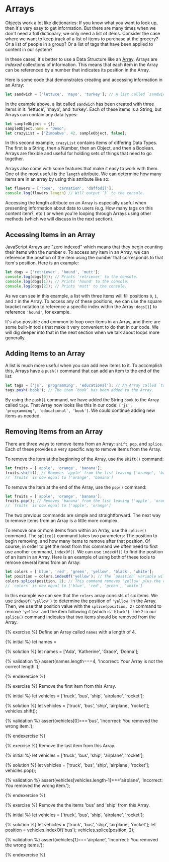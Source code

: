 # Arrays

Objects work a lot like dictionaries: If you know what you want to look up, then it's very easy to get information. But there are many times when we don't need a full dictionary, we only need a list of items. Consider the case where we want to keep track of a list of items to purchase at the grocery? Or a list of people in a group? Or a list of tags that have been applied to content in our system?

In these cases, it's better to use a Data Structure like an [Array](https://developer.mozilla.org/en-US/docs/Web/JavaScript/Reference/Global_Objects/Array). Arrays are _indexed_ collections of information. This means that each item in the Array can be referenced by a number that indicates its position in the Array.

Here is some code that demonstrates creating and accessing information in an Array:

```js
let sandwich = ['lettuce', 'mayo', 'turkey']; // A list called `sandwich` has been created with three items in it.
```
In the example above, a list called `sandwich` has been created with three items in it: 'lettuce', 'mayo', and 'turkey'. Each of these items is a String, but Arrays can contain any data types:

 ```js
 let sampleObject = {};
 sampleObject.name = "Demo";
 let crazyList = ['Zimbabwe', 42, sampleObject, false];
 ```
In this second example, `crazyList` contains items of differing Data Types. The first is a String, then a Number, then an Object, and then a Boolean. Arrays are flexible and useful for holding sets of things that need to go together.

Arrays also come with some features that make it easy to work with them. One of the most useful is the `length` attribute. We can determine how many items are in an array by using this attribute like so:

```js
let flowers = ['rose', 'carnation', 'daffodil'];
console.log(flowers.length) // Will output `3` to the console.
```
Accessing the length attribute on an Array is especially useful when presenting information about data to users (e.g. How many tags on this content item?, etc.) or when you're looping through Arrays using other methods (which we will discuss in the next section).

## Accessing Items in an Array
JavaScript Arrays are "zero indexed" which means that they begin counting their items with the number `0`. To access any item in an Array, we can reference the position of the item using the number that corresponds to that item's position. Here is an example:

```js
let dogs = ['retriever', 'hound', 'mutt'];
console.log(dogs[0]); // Prints 'retriever' to the console.
console.log(dogs[1]); // Prints 'hound' to the console.
console.log(dogs[2]); // Prints 'mutt' to the console.
```
As we can see in this example, a list with three items will fill positions `0`, `1`, and `2` in the Array. To access any of these positions, we can use the square bracket notation to reference a specific index within the Array: `dogs[1]` to reference `'hound'`, for example.

It's also possible and common to loop over items in an Array, and there are some built-in tools that make it very convenient to do that in our code. We will dig deeper into that in the next section when we talk about loops more generally.

## Adding Items to an Array

A list is much more useful when you can add new items to it. To accomplish this, Arrays have a `push()` command that can add an item to the end of the list:

```js
let tags = ['js', 'programming', 'educational']; // An Array called `tags` is created with three items.
tags.push('book'); // The item `book` has been added to the Array.
```
By using the `push()` command, we have added the String `book` to the Array called `tags`. That Array now looks like this in our code: `['js', 'programming', 'educational', 'book']`. We could continue adding new items as needed.

## Removing Items from an Array

There are three ways to remove items from an Array: `shift`, `pop`, and `splice`. Each of these provides a very specific way to remove items from the Array.

To remove the item at the beginning of the Array, use the `shift()` command:

```js
let fruits = ['apple', 'orange', 'banana']; 
fruits.shift(); // Removes 'apple' from the list leaving ['orange', 'banana'].
// `fruits` is now equal to ['orange', 'banana']
```

To remove the item at the end of the Array, use the `pop()` command:

```js
let fruits = ['apple', 'orange', 'banana']; 
fruits.pop(); // Removes 'banana' from the list leaving ['apple', 'orange'].
// `fruits` is now equal to ['apple', 'orange']
```

The two previous commands are simple and straightforward. The next way to remove items from an Array is a little more complex. 

To remove one or more items from within an Array, use the `splice()` command. The `splice()` command takes two parameters: The position to begin removing, and how many items to remove after that position. Of course, in order to get the most from this command we often need to first use another command, `indexOf()`. We can use `indexOf()` to find the position of an item in an Array. Here is an example of using both of these tools to remove several items from an Array:

```js
let colors = ['blue', 'red', 'green', 'yellow', 'black', 'white'];
let position = colors.indexOf('yellow'); // The `position` variable will be set to `3` since that is the index for the item 'yellow' in this Array.
colors.splice(position, 2); // This command removes 'yellow' plus the one item following 'yellow' (which is 'black').
// `colors` is now equal to ['blue', 'red', 'green', 'white']
```
In this example we can see that the `colors` array consists of six items. We use `indexOf('yellow')` to determine the position of `'yellow'` in the Array. Then, we use that position value with the `splice(position, 2)` command to remove `'yellow'` and the item following it (which is `'black'`). The `2` in our `splice()` command indicates that two items should be removed from the Array.


{% exercise %}
Define an Array called `names` with a length of 4.

{% initial %}
let names =

{% solution %}
let names = ['Ada', 'Katherine', 'Grace', 'Donna'];

{% validation %}
assert(names.length===4, 'Incorrect: Your Array is not the correct length.');

{% endexercise %}

{% exercise %}
Remove the first item from this Array.

{% initial %}
let vehicles = ['truck', 'bus', 'ship', 'airplane', 'rocket'];

{% solution %}
let vehicles = ['truck', 'bus', 'ship', 'airplane', 'rocket'];
vehicles.shift();

{% validation %}
assert(vehicles[0]==='bus', 'Incorrect: You removed the wrong item.');

{% endexercise %}

{% exercise %}
Remove the last item from this Array.

{% initial %}
let vehicles = ['truck', 'bus', 'ship', 'airplane', 'rocket'];

{% solution %}
let vehicles = ['truck', 'bus', 'ship', 'airplane', 'rocket'];
vehicles.pop();

{% validation %}
assert(vehicles[vehicles.length-1]==='airplane', 'Incorrect: You removed the wrong item.');

{% endexercise %}


{% exercise %}
Remove the the items 'bus' and 'ship' from this Array.

{% initial %}
let vehicles = ['truck', 'bus', 'ship', 'airplane', 'rocket'];

{% solution %}
let vehicles = ['truck', 'bus', 'ship', 'airplane', 'rocket'];
let position = vehicles.indexOf('bus');
vehicles.splice(position, 2);

{% validation %}
assert(vehicles[1]==='airplane', 'Incorrect: You removed the wrong items.');

{% endexercise %}






